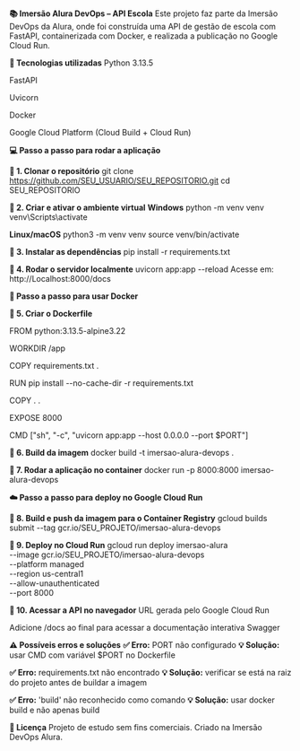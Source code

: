 **📚 Imersão Alura DevOps – API Escola**
Este projeto faz parte da Imersão DevOps da Alura, onde foi construída uma API de gestão de escola com FastAPI, containerizada com Docker, e realizada a publicação no Google Cloud Run.

**🚀 Tecnologias utilizadas**
Python 3.13.5

FastAPI

Uvicorn

Docker

Google Cloud Platform (Cloud Build + Cloud Run)

**💻 Passo a passo para rodar a aplicação**

**🔹 1. Clonar o repositório**
git clone https://github.com/SEU_USUARIO/SEU_REPOSITORIO.git
cd SEU_REPOSITORIO

**🔹 2. Criar e ativar o ambiente virtual**
**Windows**
python -m venv venv
venv\Scripts\activate

**Linux/macOS**
python3 -m venv venv
source venv/bin/activate

**🔹 3. Instalar as dependências**
pip install -r requirements.txt

**🔹 4. Rodar o servidor localmente**
uvicorn app:app --reload
Acesse em: http://Localhost:8000/docs

**🐳 Passo a passo para usar Docker**

**🔹 5. Criar o Dockerfile**

FROM python:3.13.5-alpine3.22

WORKDIR /app

COPY requirements.txt .

RUN pip install --no-cache-dir -r requirements.txt

COPY . .

EXPOSE 8000

CMD ["sh", "-c", "uvicorn app:app --host 0.0.0.0 --port $PORT"]

**🔹 6. Build da imagem**
docker build -t imersao-alura-devops .

**🔹 7. Rodar a aplicação no container**
docker run -p 8000:8000 imersao-alura-devops

**☁️ Passo a passo para deploy no Google Cloud Run**

**🔹 8. Build e push da imagem para o Container Registry**
gcloud builds submit --tag gcr.io/SEU_PROJETO/imersao-alura-devops

**🔹 9. Deploy no Cloud Run**
gcloud run deploy imersao-alura \
  --image gcr.io/SEU_PROJETO/imersao-alura-devops \
  --platform managed \
  --region us-central1 \
  --allow-unauthenticated \
  --port 8000
  
**🔹 10. Acessar a API no navegador**
URL gerada pelo Google Cloud Run

Adicione /docs ao final para acessar a documentação interativa Swagger

**⚠️ Possíveis erros e soluções**
**✅ Erro:** PORT não configurado
**💡 Solução:** usar CMD com variável $PORT no Dockerfile

**✅ Erro:** requirements.txt não encontrado
**💡 Solução:** verificar se está na raiz do projeto antes de buildar a imagem

**✅ Erro:** 'build' não reconhecido como comando
**💡 Solução:** usar docker build e não apenas build

**📎 Licença**
Projeto de estudo sem fins comerciais.
Criado na Imersão DevOps Alura.
